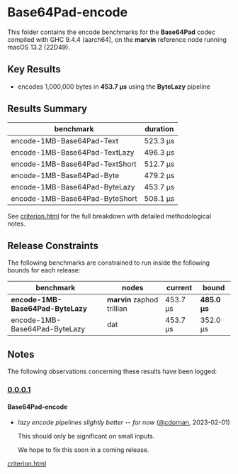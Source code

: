 # Base64Pad-encode

This folder contains the encode benchmarks for the **Base64Pad** codec compiled with GHC 9.4.4 (aarch64), on the 
**marvin** reference node running macOS 13.2 (22D49).

## Key Results

* encodes 1,000,000 bytes in **453.7 μs** using the **ByteLazy** pipeline

## Results Summary

| benchmark                      | duration |
| ------------------------------ | -------- |
| encode-1MB-Base64Pad-Text      | 523.3 μs |
| encode-1MB-Base64Pad-TextLazy  | 496.3 μs |
| encode-1MB-Base64Pad-TextShort | 512.7 μs |
| encode-1MB-Base64Pad-Byte      | 479.2 μs |
| encode-1MB-Base64Pad-ByteLazy  | 453.7 μs |
| encode-1MB-Base64Pad-ByteShort | 508.1 μs |

See [criterion.html](criterion.html) for the full breakdown with detailed methodological notes.

## Release Constraints

The following benchmarks are constrained to run inside the following bounds for each release:

| benchmark                         | nodes                      | current  | bound        |
| --------------------------------- | -------------------------- | -------- | ------------ |
| **encode-1MB-Base64Pad-ByteLazy** | **marvin** zaphod trillian | 453.7 μs | **485.0 μs** |
| encode-1MB-Base64Pad-ByteLazy     | dat                        | 453.7 μs | 352.0 μs     |

## Notes

The following observations concerning these results have been logged:

### [0.0.0.1]

#### Base64Pad-encode

* _lazy encode pipelines slightly better -- for now_ ([@cdornan], 2023-02-01)

    This should only be significant on small inputs.

    We hope to fix this soon in a coming release.

[Unreleased]: <https://github.com/cdornan/polymede-benchmarks>
[0.0.0.1]: <https://github.com/cdornan/polymede-benchmarks>
[@cdornan]: <https://github.com/cdornan>

[criterion.html](criterion.html)

